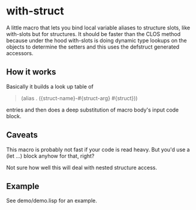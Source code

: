 
# with-struct

A little macro that lets you bind local variable aliases to structure slots,
like with-slots but for structures. It should be faster than the CLOS method
because under the hood with-slots is doing dynamic type lookups on the
objects to determine the setters and this uses the defstruct generated
accessors.

## How it works

Basically it builds a look up table of

> (alias . ({struct-name}-#{struct-arg} #{struct}))

entries and then does a deep substitution of macro body's input code block.

## Caveats

This macro is probably not fast if your code is read heavy. But you'd use
a (let ...) block anyhow for that, right?

Not sure how well this will deal with nested structure access.

## Example

See demo/demo.lisp for an example.